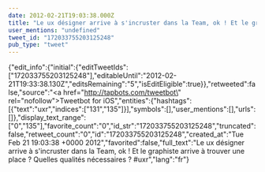 ```yaml
---
date: 2012-02-21T19:03:38.000Z
title: "Le ux désigner arrive à s'incruster dans la Team, ok ! Et le graphiste arrive à trouver une place ? Quelles qualités nécessaires ? #uxr″"
user_mentions: "undefined"
tweet_id: "172033755203125248"
pub_type: "tweet"
---
```

{"edit_info":{"initial":{"editTweetIds":["172033755203125248"],"editableUntil":"2012-02-21T19:33:38.130Z","editsRemaining":"5","isEditEligible":true}},"retweeted":false,"source":"<a href=\"http://tapbots.com/tweetbot\" rel=\"nofollow\">Tweetbot for iOS</a>","entities":{"hashtags":[{"text":"uxr","indices":["131","135"]}],"symbols":[],"user_mentions":[],"urls":[]},"display_text_range":["0","135"],"favorite_count":"0","id_str":"172033755203125248","truncated":false,"retweet_count":"0","id":"172033755203125248","created_at":"Tue Feb 21 19:03:38 +0000 2012","favorited":false,"full_text":"Le ux désigner arrive à s'incruster dans la Team, ok ! Et le graphiste arrive à trouver une place ? Quelles qualités nécessaires ? #uxr","lang":"fr"}
